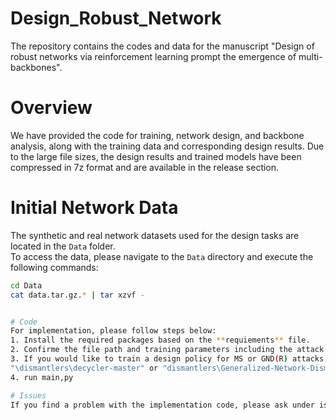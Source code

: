 # Design_Robust_Network
The repository contains the codes and data for the manuscript "Design of robust networks via reinforcement learning prompt the emergence of multi-backbones".

# Overview
We have provided the code for training, network design, and backbone analysis, along with the training data and corresponding design results. Due to the large file sizes, the design results and trained models have been compressed in 7z format and are available in the release section.

# Initial Network Data
The synthetic and real network datasets used for the design tasks are located in the `Data` folder.  
To access the data, please navigate to the `Data` directory and execute the following commands:

```bash
cd Data
cat data.tar.gz.* | tar xzvf -


# Code
For implementation, please follow steps below:
1. Install the required packages based on the **requiements** file.
2. Confirme the file path and training parameters including the attack strategies.
3. If you would like to train a design policy for MS or GND(R) attacks, the attack executable file needs to be recomplied in 
"\dismantlers\decycler-master" or "dismantlers\Generalized-Network-Dismantling-Input" following the instructions from "https://github.com/abraunst/decycler" or "https://github.com/renxiaolong/Generalized-Network-Dismantling".
4. run main,py

# Issues
If you find a problem with the implementation code, please ask under issue or contact us.
